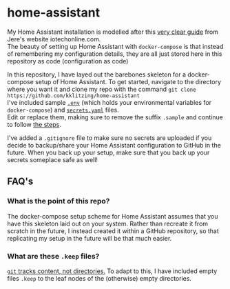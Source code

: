 # home-assistant
My Home Assistant installation is modelled after this [very clear guide](https://iotechonline.com/home-assistant-install-with-docker-compose/) from Jere's website iotechonline.com.  
The beauty of setting up Home Assistant with `docker-compose` is that instead of remembering my configuration details, they are all just stored here in this repository as code (configuration as code)  

In this repository, I have layed out the barebones skeleton for a docker-compose setup of Home Assistant.  To get started, navigate to the directory where you want it and clone my repo with the command `git clone https://github.com/kklitzing/home-assistant`  
I've included sample [`.env`](.env.sample) (which holds your environmental variables for `docker-compose`) and [`secrets.yaml`](hass-config/secrets.yaml.sample) files.  
Edit or replace them, making sure to remove the suffix `.sample` and continue to follow [the steps](https://iotechonline.com/home-assistant-install-with-docker-compose/).  

I've added a `.gitignore` file to make sure no secrets are uploaded if you decide to backup/share your Home Assistant configuration to GitHub in the future.
When you back up your setup, make sure that you back up your secrets someplace safe as well!

## FAQ's
### What is the point of this repo?
The docker-compose setup scheme for Home Assistant assumes that you have this skeleton laid out on your system.  Rather than recreate it from scratch in the future, I instead created it within a GitHub repository, so that replicating my setup in the future will be that much easier.
### What are these `.keep` files?
[`git` tracks content, not directories.](https://markmail.org/message/4eqjxx73opiswfis)  To adapt to this, I have included empty files `.keep` to the leaf nodes of the (otherwise) empty directories.
